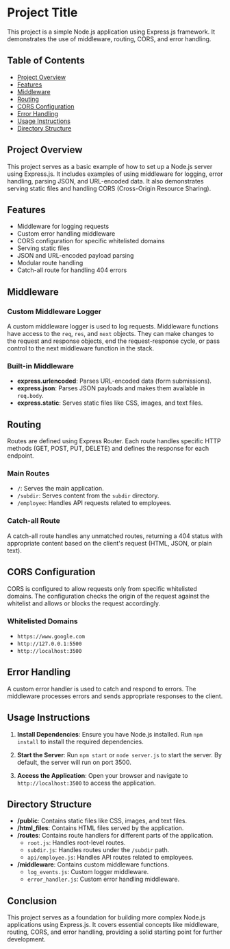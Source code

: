 # Project Title

This project is a simple Node.js application using Express.js framework. It demonstrates the use of middleware, routing, CORS, and error handling.

## Table of Contents

- [Project Overview](#project-overview)
- [Features](#features)
- [Middleware](#middleware)
- [Routing](#routing)
- [CORS Configuration](#cors-configuration)
- [Error Handling](#error-handling)
- [Usage Instructions](#usage-instructions)
- [Directory Structure](#directory-structure)

## Project Overview

This project serves as a basic example of how to set up a Node.js server using Express.js. It includes examples of using middleware for logging, error handling, parsing JSON, and URL-encoded data. It also demonstrates serving static files and handling CORS (Cross-Origin Resource Sharing).

## Features

- Middleware for logging requests
- Custom error handling middleware
- CORS configuration for specific whitelisted domains
- Serving static files
- JSON and URL-encoded payload parsing
- Modular route handling
- Catch-all route for handling 404 errors

## Middleware

### Custom Middleware Logger

A custom middleware logger is used to log requests. Middleware functions have access to the `req`, `res`, and `next` objects. They can make changes to the request and response objects, end the request-response cycle, or pass control to the next middleware function in the stack.

### Built-in Middleware

- **express.urlencoded**: Parses URL-encoded data (form submissions).
- **express.json**: Parses JSON payloads and makes them available in `req.body`.
- **express.static**: Serves static files like CSS, images, and text files.

## Routing

Routes are defined using Express Router. Each route handles specific HTTP methods (GET, POST, PUT, DELETE) and defines the response for each endpoint.

### Main Routes

- `/`: Serves the main application.
- `/subdir`: Serves content from the `subdir` directory.
- `/employee`: Handles API requests related to employees.

### Catch-all Route

A catch-all route handles any unmatched routes, returning a 404 status with appropriate content based on the client's request (HTML, JSON, or plain text).

## CORS Configuration

CORS is configured to allow requests only from specific whitelisted domains. The configuration checks the origin of the request against the whitelist and allows or blocks the request accordingly.

### Whitelisted Domains

- `https://www.google.com`
- `http://127.0.0.1:5500`
- `http://localhost:3500`

## Error Handling

A custom error handler is used to catch and respond to errors. The middleware processes errors and sends appropriate responses to the client.

## Usage Instructions

1. **Install Dependencies**: Ensure you have Node.js installed. Run `npm install` to install the required dependencies.

2. **Start the Server**: Run `npm start` or `node server.js` to start the server. By default, the server will run on port 3500.

3. **Access the Application**: Open your browser and navigate to `http://localhost:3500` to access the application.

## Directory Structure

- **/public**: Contains static files like CSS, images, and text files.
- **/html_files**: Contains HTML files served by the application.
- **/routes**: Contains route handlers for different parts of the application.
  - `root.js`: Handles root-level routes.
  - `subdir.js`: Handles routes under the `/subdir` path.
  - `api/employee.js`: Handles API routes related to employees.
- **/middleware**: Contains custom middleware functions.
  - `log_events.js`: Custom logger middleware.
  - `error_handler.js`: Custom error handling middleware.

## Conclusion

This project serves as a foundation for building more complex Node.js applications using Express.js. It covers essential concepts like middleware, routing, CORS, and error handling, providing a solid starting point for further development.